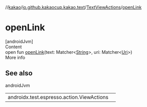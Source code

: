 //[kakao](../../../index.md)/[io.github.kakaocup.kakao.text](../index.md)/[TextViewActions](index.md)/[openLink](open-link.md)



# openLink  
[androidJvm]  
Content  
open fun [openLink](open-link.md)(text: Matcher<[String](https://kotlinlang.org/api/latest/jvm/stdlib/kotlin/-string/index.html)>, uri: Matcher<[Uri](https://developer.android.com/reference/kotlin/android/net/Uri.html)>)  
More info  


## See also  
  
androidJvm  
  
| | |
|---|---|
| <a name="io.github.kakaocup.kakao.text/TextViewActions/openLink/#org.hamcrest.Matcher[kotlin.String]#org.hamcrest.Matcher[android.net.Uri]/PointingToDeclaration/"></a>androidx.test.espresso.action.ViewActions| <a name="io.github.kakaocup.kakao.text/TextViewActions/openLink/#org.hamcrest.Matcher[kotlin.String]#org.hamcrest.Matcher[android.net.Uri]/PointingToDeclaration/"></a>|
  
  



